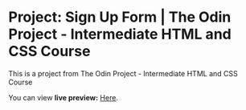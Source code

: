 # Project: Sign Up Form | The Odin Project - Intermediate HTML and CSS Course

This is a project from The Odin Project - Intermediate HTML and CSS Course

You can view **live preview:** [Here](https://alchuu00.github.io/sign-up-form/).
